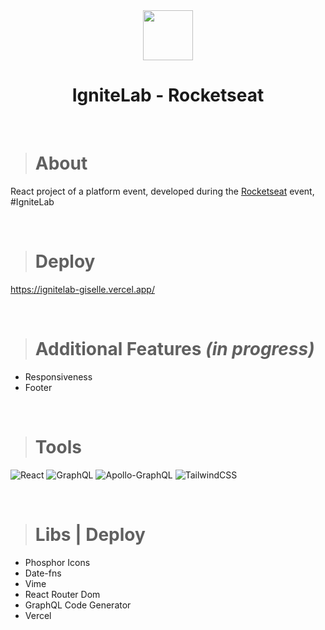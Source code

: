 <div align="center">
<img height="80" src="https://i.postimg.cc/tCSt7vfx/ignitelab.png"/>
<h1>IgniteLab - Rocketseat</h1>
</div>

<br/>

># About
React project of a platform event, developed during the [Rocketseat](https://rocketseat.com.br/) event, #IgniteLab

<br/>

># Deploy

https://ignitelab-giselle.vercel.app/  

<br/>

># Additional Features <i>(in progress)</i>

- Responsiveness
- Footer

<br/>

># Tools

![React](https://img.shields.io/badge/react-%2320232a.svg?style=for-the-badge&logo=react&logoColor=%2361DAFB) 
![GraphQL](https://img.shields.io/badge/-GraphQL-E10098?style=for-the-badge&logo=graphql&logoColor=white) 
![Apollo-GraphQL](https://img.shields.io/badge/-ApolloGraphQL-311C87?style=for-the-badge&logo=apollo-graphql) 
![TailwindCSS](https://img.shields.io/badge/tailwindcss-%2338B2AC.svg?style=for-the-badge&logo=tailwind-css&logoColor=white)

<br/>

># Libs | Deploy
- Phosphor Icons
- Date-fns
- Vime
- React Router Dom
- GraphQL Code Generator
- Vercel

<br/>




